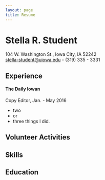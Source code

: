 ```yaml
---
layout: page
title: Resume
---
```


# Stella R. Student
104 W. Washington St., Iowa City, IA 52242  
[stella-student@uiowa.edu](mailto:stella-student@uiowa.edu) - (319) 335 - 3331

## Experience
#### The Daily Iowan
Copy Editor, Jan. - May 2016
 - two
 - or
 - three things I did.

## Volunteer Activities

## Skills

## Education
